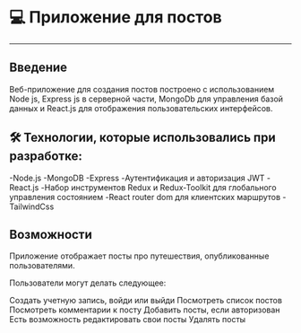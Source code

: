 
# 💻 Приложение для постов

---

## Введение
Веб-приложение для создания постов построено с использованием Node js, Express js в серверной части, MongoDb для управления базой данных и React.js для отображения пользовательских интерфейсов.


## 🛠 Технологии, которые использовались при разработке:


-Node.js
-MongoDB
-Express
-Аутентификация и авторизация JWT
-React.js
-Набор инструментов Redux и Redux-Toolkit для глобального управления состоянием
-React router dom для клиентских маршрутов
-TailwindCss


## Возможности


Приложение отображает посты про путешествия, опубликованные пользователями.

Пользователи могут делать следующее:

Создать учетную запись, войди или выйди
Посмотреть список постов
Посмотреть комментарии к посту
Добавить посты, если авторизован
Есть возможность редактировать свои посты
Удалять посты